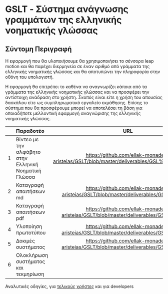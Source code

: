 ﻿# GSLT - Σύστημα ανάγνωσης γραμμάτων της ελληνικής νοηματικής γλώσσας

## Σύντομη Περιγραφή

Η εφαρμογή που θα υλοποιήσουμε  θα χρησιμοποιήσει το σένσορα leap motion και θα παρέχει διερμηνεία σε έναν αριθμό από γράμματα της ελληνικής νοηματικής γλώσσας και θα αποτυπώνει την πληροφορία στην οθόνη του υπολογιστή. 

Η εφαρμογή θα επιτρέπει το καθένα να αναγνωρίζει κάποια από τα γράμματα της ελληνικής νοηματικής γλώσσας και να προσφέρει την αντίστοιχη ανάδραση στο χρήστη. Σκοπός είναι είτε η χρήση του απουσίας δασκάλου είτε ως συμπληρωματικό εργαλείο εκμάθησης.
Επίσης το σύστημα που θα προσφέρουμε μπορεί να αποτελέσει τη βάση για οποιαδήποτε μελλοντική εφαρμογή αναγνώρισης της ελληνικής νοηματικής γλώσσας. 


|       |                          **Παραδοτέο**                            |**URL**|
|:-----:|:------------------------------------------------------------------|:-----:|
|   1   |Βίντεο με την αλφάβητο στην Ελληνική Νοηματική Γλώσσα|https://github.com/ellak-monades-aristeias/GSLT/blob/master/deliverables/GSL%20alphabet.mp4|
|   2   |Καταγραφή απαιτήσεων md|https://github.com/ellak-monades-aristeias/GSLT/blob/master/deliverables/GSLT_del_1.md|
|   3   |Καταγραφή απαιτήσεων pdf|https://github.com/ellak-monades-aristeias/GSLT/blob/master/deliverables/GSLT_del_1.pdf|
|   4   |Υλοποίηση πρωτοτύπου|https://github.com/ellak-monades-aristeias/GSLT/blob/master/deliverables/GSLT_del_1.pdf|
|   5   |Δοκιμές συστήματος|https://github.com/ellak-monades-aristeias/GSLT/blob/master/deliverables/GSLT_del_1.pdf|
|   6   |Ολοκλήρωση συστήματος και τεκμηρίωση||


Αναλυτικές οδηγίες, για [τελικούς χρήστες](https://github.com/ellak-monades-aristeias/GSLT/blob/master/%CE%B5%CE%B3%CF%87%CE%B5%CE%B9%CF%81%CE%AF%CE%B4%CE%B9%CE%BF%20%CF%87%CF%81%CE%AE%CF%83%CE%B7%CF%82.md) και για developers



 
